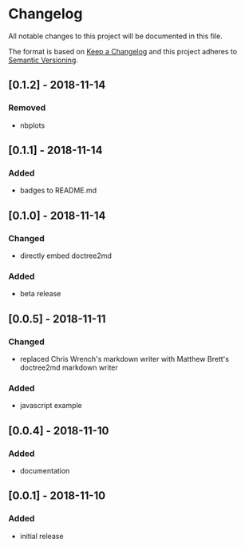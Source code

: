 # Changelog

All notable changes to this project will be documented in this file.

The format is based on [Keep a Changelog](http://keepachangelog.com/en/1.0.0/)
and this project adheres to [Semantic Versioning](http://semver.org/spec/v2.0.0.html).

## [0.1.2] - 2018-11-14
### Removed
* nbplots

## [0.1.1] - 2018-11-14
### Added
* badges to README.md

## [0.1.0] - 2018-11-14
### Changed
* directly embed doctree2md
### Added
* beta release

## [0.0.5] - 2018-11-11
### Changed
* replaced Chris Wrench's markdown writer with Matthew Brett's doctree2md markdown writer
### Added
* javascript example

## [0.0.4] - 2018-11-10
### Added
* documentation

## [0.0.1] - 2018-11-10
### Added
* initial release
